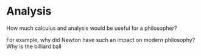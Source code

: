# Analysis

How much calculus and analysis would be useful for a philosopher?

For example, why did Newton have such an impact on modern philosophy? Why is the billiard ball 